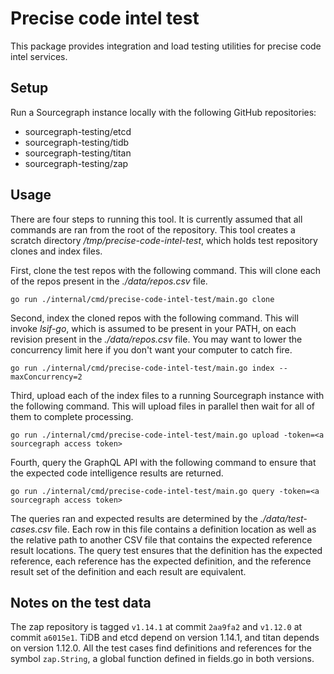# Precise code intel test

This package provides integration and load testing utilities for precise code intel services.

## Setup

Run a Sourcegraph instance locally with the following GitHub repositories:

- sourcegraph-testing/etcd
- sourcegraph-testing/tidb
- sourcegraph-testing/titan
- sourcegraph-testing/zap

## Usage

There are four steps to running this tool. It is currently assumed that all commands are ran from the root of the repository. This tool creates a scratch directory _/tmp/precise-code-intel-test_, which holds test repository clones and index files.

First, clone the test repos with the following command. This will clone each of the repos present in the _./data/repos.csv_ file.

```shell
go run ./internal/cmd/precise-code-intel-test/main.go clone
```

Second, index the cloned repos with the following command. This will invoke _lsif-go_, which is assumed to be present in your PATH, on each revision present in the _./data/repos.csv_ file. You may want to lower the concurrency limit here if you don't want your computer to catch fire.

```shell
go run ./internal/cmd/precise-code-intel-test/main.go index --maxConcurrency=2
```

Third, upload each of the index files to a running Sourcegraph instance with the following command. This will upload files in parallel then wait for all of them to complete processing.

```shell
go run ./internal/cmd/precise-code-intel-test/main.go upload -token=<a sourcegraph access token>
```

Fourth, query the GraphQL API with the following command to ensure that the expected code intelligence results are returned.

```shell
go run ./internal/cmd/precise-code-intel-test/main.go query -token=<a sourcegraph access token>
```

The queries ran and expected results are determined by the _./data/test-cases.csv_ file. Each row in this file contains a definition location as well as the relative path to another CSV file that contains the expected reference result locations. The query test ensures that the definition has the expected reference, each reference has the expected definition, and the reference result set of the definition and each result are equivalent.

## Notes on the test data

The zap repository is tagged `v1.14.1` at commit `2aa9fa2` and `v1.12.0` at commit `a6015e1`. TiDB and etcd depend on version 1.14.1, and titan depends on version 1.12.0. All the test cases find definitions and references for the symbol `zap.String`, a global function defined in fields.go in both versions.
